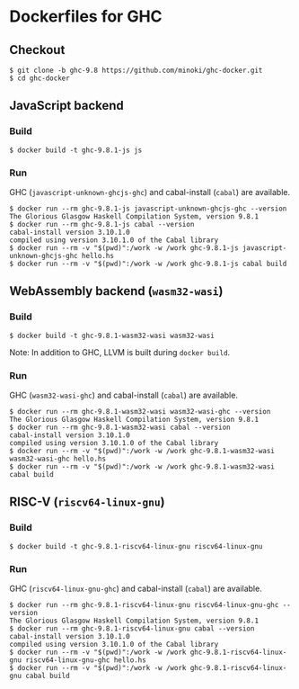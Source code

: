 # Dockerfiles for GHC

## Checkout

```
$ git clone -b ghc-9.8 https://github.com/minoki/ghc-docker.git
$ cd ghc-docker
```

## JavaScript backend

### Build

```
$ docker build -t ghc-9.8.1-js js
```

### Run

GHC (`javascript-unknown-ghcjs-ghc`) and cabal-install (`cabal`) are available.

```
$ docker run --rm ghc-9.8.1-js javascript-unknown-ghcjs-ghc --version
The Glorious Glasgow Haskell Compilation System, version 9.8.1
$ docker run --rm ghc-9.8.1-js cabal --version
cabal-install version 3.10.1.0
compiled using version 3.10.1.0 of the Cabal library 
$ docker run --rm -v "$(pwd)":/work -w /work ghc-9.8.1-js javascript-unknown-ghcjs-ghc hello.hs
$ docker run --rm -v "$(pwd)":/work -w /work ghc-9.8.1-js cabal build
```

## WebAssembly backend (`wasm32-wasi`)

### Build

```
$ docker build -t ghc-9.8.1-wasm32-wasi wasm32-wasi
```

Note: In addition to GHC, LLVM is built during `docker build`.

### Run

GHC (`wasm32-wasi-ghc`) and cabal-install (`cabal`) are available.

```
$ docker run --rm ghc-9.8.1-wasm32-wasi wasm32-wasi-ghc --version
The Glorious Glasgow Haskell Compilation System, version 9.8.1
$ docker run --rm ghc-9.8.1-wasm32-wasi cabal --version
cabal-install version 3.10.1.0
compiled using version 3.10.1.0 of the Cabal library 
$ docker run --rm -v "$(pwd)":/work -w /work ghc-9.8.1-wasm32-wasi wasm32-wasi-ghc hello.hs
$ docker run --rm -v "$(pwd)":/work -w /work ghc-9.8.1-wasm32-wasi cabal build
```

## RISC-V (`riscv64-linux-gnu`)

### Build

```
$ docker build -t ghc-9.8.1-riscv64-linux-gnu riscv64-linux-gnu
```

### Run

GHC (`riscv64-linux-gnu-ghc`) and cabal-install (`cabal`) are available.

```
$ docker run --rm ghc-9.8.1-riscv64-linux-gnu riscv64-linux-gnu-ghc --version
The Glorious Glasgow Haskell Compilation System, version 9.8.1
$ docker run --rm ghc-9.8.1-riscv64-linux-gnu cabal --version
cabal-install version 3.10.1.0
compiled using version 3.10.1.0 of the Cabal library 
$ docker run --rm -v "$(pwd)":/work -w /work ghc-9.8.1-riscv64-linux-gnu riscv64-linux-gnu-ghc hello.hs
$ docker run --rm -v "$(pwd)":/work -w /work ghc-9.8.1-riscv64-linux-gnu cabal build
```
